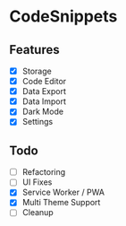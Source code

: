 # CodeSnippets

## Features

-   [x] Storage
-   [x] Code Editor
-   [x] Data Export
-   [x] Data Import
-   [x] Dark Mode
-   [x] Settings

## Todo

-   [ ] Refactoring
-   [ ] UI Fixes
-   [x] Service Worker / PWA
-   [x] Multi Theme Support
-   [ ] Cleanup
